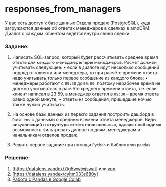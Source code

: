 # responses_from_managers
У вас есть доступ к базе данных Отдела продаж (PostgreSQL), куда загружаются данные об ответах менеджеров в сделках в amoCRM. Диалог с каждым клиентом ведётся внутри своей сделки.

### Задание: 
1. Написать SQL-запрос, который будет рассчитывать среднее время ответа для каждого менеджера/пары менеджеров. 
Расчёт должен учитывать следующее: 
• если в диалоге идут несколько сообщений подряд от клиента или менеджера, то при расчёте времени ответа надо учитывать только первое сообщение из каждого блока; 
• менеджеры работают с `09:30` до `00:00`, поэтому нерабочее время не должно учитываться в расчёте среднего времени ответа, т.е. если клиент написал в 23:59, а менеджер ответил в `09:30` – время ответа равно одной минуте; 
• ответы на сообщения, пришедшие ночью также нужно учитывать.

2. На основе базы данных из первого задания построить дашборд в `DataLens` с данными о среднем времени ответа менеджеров. Виды визуализаций и структура отчёта произвольные, однако необходима возможность фильтровать данные по дням, менеджерам и начальникам отделов продаж.

3. Решить первое задание при помощи `Python` и библиотеки `pandas`

### Решение:
1. [https://datalens.yandex/7tg5wwtwjswat] или [код](sql_answer.sql)
2. [https://datalens.yandex/cyltm033e680y]
3. [Работа с Pandas в Google Colab](py_answer.ipynb)


